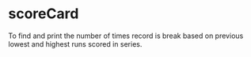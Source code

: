 # scoreCard
To find and print the number of times record is break based on previous​ lowest and highest​ runs scored in series.

